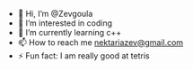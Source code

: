 - 👋 Hi, I’m @Zevgoula
- 👀 I’m interested in coding 
- 🌱 I’m currently learning c++
- 📫 How to reach me nektariazev@gmail.com
- ⚡ Fun fact: I am really good at tetris

<!---
Zevgoula/Zevgoula is a ✨ special ✨ repository because its `README.md` (this file) appears on your GitHub profile.
You can click the Preview link to take a look at your changes.
--->
